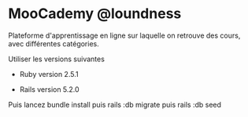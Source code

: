 # MooCademy @loundness

Plateforme d'apprentissage en ligne sur laquelle on retrouve des cours,
avec différentes catégories.

Utiliser les versions suivantes

* Ruby version 2.5.1

* Rails version 5.2.0

Puis lancez bundle install
 puis rails :db migrate
 puis rails :db seed
